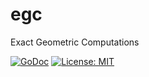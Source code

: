 # egc
Exact Geometric Computations

[![GoDoc](https://godoc.org/github.com/reconditematter/egc?status.svg)](https://godoc.org/github.com/reconditematter/egc)
[![License: MIT](https://img.shields.io/badge/License-MIT-blue.svg)](https://opensource.org/licenses/MIT)
